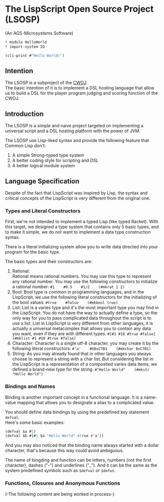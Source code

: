 # The LispScript Open Source Project (LSOSP)

(An AGS-Microsystems Software)

```lisp
! module HelloWorld
! import-system IO

(cli-print #"Hello World!")
```

## Intention
The LSOSP is a subproject of the [CWOJ](https://github.com/CDFLS/CWOJ).  
The basic intention of it is to implement a DSL hosting language that allow us to
build a DSL for the player program judging and scoring function of the CWOJ.


## Introduction
The LSOSP is a simple and naive project targeted on implementing a universal
script and a DSL hosting platform with the power of JVM.

The LSOSP use Lisp-liked syntax and provide the following feature that Common Lisp
don't:

1. A simple Strong-typed type system
2. A better coding style for scripting and DSL
3. A better logical module system


## Language Specification
Despite of the fact that LispScript was inspired by Lisp, the syntax and critical
concepts of the LispScript is very different from the original one.

### Types and Literal Constructors
First, we're not intended to implement a typed Lisp (like typed Racket).
With this target, we designed a type system that contains only 5 basic types,
and to make it simple, we do not want to implement a data type construction syntax.

There is a literal initializing system allow you to write data directed into your
program for the basic type.

The basic types and their constructors are:

1. Rational:  
Rational means rational numbers. You may use this type to represent any rational
number. You may use the following constructors to initialize a rational number:
``#1    #0.5    #1/2    (#mkrat 1 2)``
2. Bool:
Bool type is common in programming languages, and in the LispScript, we use the
following literal constructors for the initializing of the bool values:
``#true    #false    (#mkbool true)``
3. List:
List is a varies type and it's the most important type you may find in the LispScript.
You do not have the way to actually define a type, so the only way for you to pass
complicated data throughout the script is to use a list. List in LispScript is very
different from other languages, it is actually a universal metacomplex that allows you
to contain any data you want, even if they are with different types.
``#[#1 #10 #true #false]    (#mklist #1 #10 #true #false)``
4. Character:
Character is a single utf-8 character, you may create it by the following literal
constructors:
``#'a'    #U0xC7B1    (#mkchar 0xC7B1)``
5. String:
As you may already found that in other languages you always choose to represent a
string with a char list. But considering the list in the LispScript is a representation
of a composited varies data items, we defined a brand-new type for the string.
``#"Hello World"    (#mkstr "Hello World")``

### Bindings and Names
Binding is another important concept in a functional language. It is a name-value
mapping that allows you to designate a alias to a complicated value.

You should define data bindings by using the predefined key statement ``defval``.  
Here's some basic examples:
```lisp
(defval $a #1)
(defval $b #[#1 $a "Hello World" #true #'a'])
```
And you may also noticed that the binding name always started with a dollar character,
that's because this way could avoid ambiguous.

The name of bingding and function can be letters, numbers (not the first character),
dashes ("-") and underlines ("_"). And it can be the same as the system predefined symbols
such as ``$defval`` or ``$defun``.

### Functions, Closures and Anonymous Functions
(-The following content are being worked in process-)
